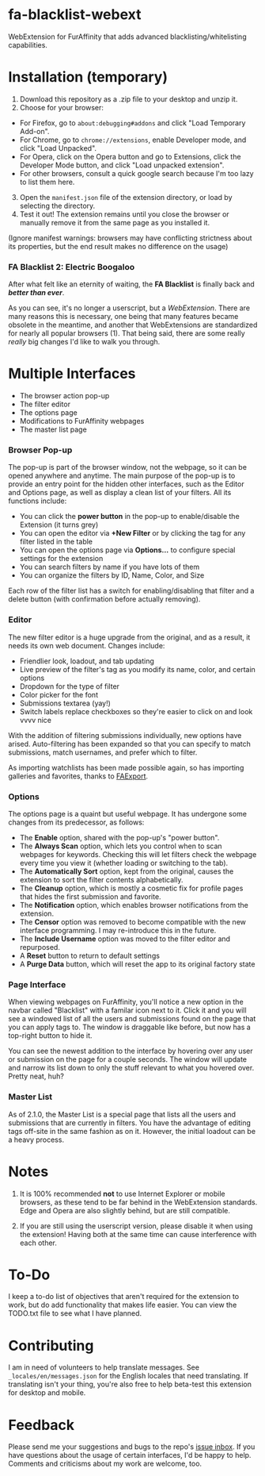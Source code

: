 # fa-blacklist-webext
WebExtension for FurAffinity that adds advanced blacklisting/whitelisting capabilities.

# Installation (temporary)
1. Download this repository as a .zip file to your desktop and unzip it.
2. Choose for your browser:
  * For Firefox, go to `about:debugging#addons` and click "Load Temporary Add-on".
  * For Chrome, go to `chrome://extensions`, enable Developer mode, and click "Load Unpacked".
  * For Opera, click on the Opera button and go to Extensions, click the Developer Mode button, and click "Load unpacked extension".
  * For other browsers, consult a quick google search because I'm too lazy to list them here.
3. Open the `manifest.json` file of the extension directory, or load by selecting the directory.
4. Test it out! The extension remains until you close the browser or manually remove it from the same page as you installed it.

(Ignore manifest warnings: browsers may have conflicting strictness about its properties, but the end result makes no difference on the usage)

### FA Blacklist 2: Electric Boogaloo
After what felt like an eternity of waiting, the **FA Blacklist** is finally back and ***better than ever***.

As you can see, it's no longer a userscript, but a *WebExtension*. There are many reasons this is necessary, one being that many features became obsolete in the meantime, and another that WebExtensions are standardized for nearly all popular browsers (1). That being said, there are some really *really* big changes I'd like to walk you through.

# Multiple Interfaces
* The browser action pop-up
* The filter editor
* The options page
* Modifications to FurAffinity webpages
* The master list page

### Browser Pop-up
The pop-up is part of the browser window, not the webpage, so it can be opened anywhere and anytime. The main purpose of the pop-up is to provide an entry point for the hidden other interfaces, such as the Editor and Options page, as well as display a clean list of your filters. All its functions include:
* You can click the **power button** in the pop-up to enable/disable the Extension (it turns grey)
* You can open the editor via **+New Filter** or by clicking the tag for any filter listed in the table
* You can open the options page via **Options...** to configure special settings for the extension
* You can search filters by name if you have lots of them
* You can organize the filters by ID, Name, Color, and Size

Each row of the filter list has a switch for enabling/disabling that filter and a delete button (with confirmation before actually removing).

### Editor
The new filter editor is a huge upgrade from the original, and as a result, it needs its own web document. Changes include:
* Friendlier look, loadout, and tab updating
* Live preview of the filter's tag as you modify its name, color, and certain options
* Dropdown for the type of filter
* Color picker for the font
* Submissions textarea (yay!)
* Switch labels replace checkboxes so they're easier to click on and look vvvv nice

With the addition of filtering submissions individually, new options have arised. Auto-filtering has been expanded so that you can specify to match submissions, match usernames, and prefer which to filter.

As importing watchlists has been made possible again, so has importing galleries and favorites, thanks to [FAExport](https://github.com/boothale/FAExport).

### Options
The options page is a quaint but useful webpage. It has undergone some changes from its predecessor, as follows:
* The **Enable** option, shared with the pop-up's "power button".
* The **Always Scan** option, which lets you control when to scan webpages for keywords. Checking this will let filters check the webpage every time you view it (whether loading or switching to the tab).
* The **Automatically Sort** option, kept from the original, causes the extension to sort the filter contents alphabetically.
* The **Cleanup** option, which is mostly a cosmetic fix for profile pages that hides the first submission and favorite.
* The **Notification** option, which enables browser notifications from the extension.
* The **Censor** option was removed to become compatible with the new interface programming. I may re-introduce this in the future.
* The **Include Username** option was moved to the filter editor and repurposed.
* A **Reset** button to return to default settings
* A **Purge Data** button, which will reset the app to its original factory state

### Page Interface
When viewing webpages on FurAffinity, you'll notice a new option in the navbar called "Blacklist" with a familar icon next to it. Click it and you will see a windowed list of all the users and submissions found on the page that you can apply tags to. The window is draggable like before, but now has a top-right button to hide it.

You can see the newest addition to the interface by hovering over any user or submission on the page for a couple seconds. The window will update and narrow its list down to only the stuff relevant to what you hovered over. Pretty neat, huh?

### Master List
As of 2.1.0, the Master List is a special page that lists all the users and submissions that are currently in filters. You have the advantage of editing tags off-site in the same fashion as on it. However, the initial loadout can be a heavy process.

# Notes
1. It is 100% recommended **not** to use Internet Explorer or mobile browsers, as these tend to be far behind in the WebExtension standards. Edge and Opera are also slightly behind, but are still compatible.

2. If you are still using the userscript version, please disable it when using the extension! Having both at the same time can cause interference with each other. 

# To-Do
I keep a to-do list of objectives that aren't required for the extension to work, but do add functionality that makes life easier. You can view the TODO.txt file to see what I have planned.

# Contributing
I am in need of volunteers to help translate messages. See `_locales/en/messages.json` for the English locales that need translating. If translating isn't your thing, you're also free to help beta-test this extension for desktop and mobile.

# Feedback
Please send me your suggestions and bugs to the repo's [issue inbox](https://github.com/DragonOfMath/fa-blacklist-webext/issues/new). If you have questions about the usage of certain interfaces, I'd be happy to help. Comments and criticisms about my work are welcome, too.
